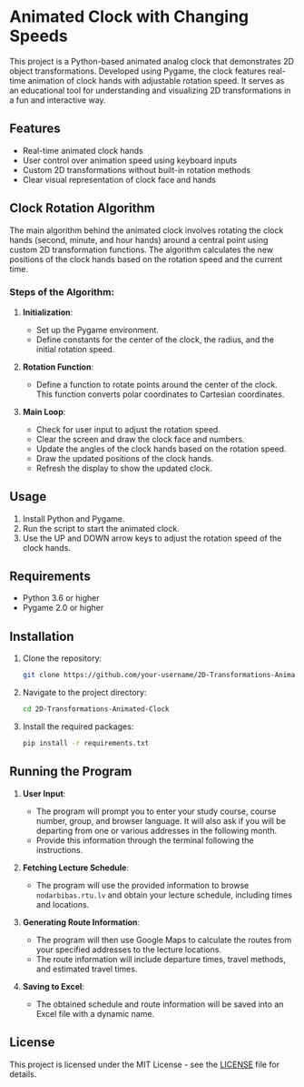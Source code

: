 
# Animated Clock with Changing Speeds

This project is a Python-based animated analog clock that demonstrates 2D object transformations. Developed using Pygame, the clock features real-time animation of clock hands with adjustable rotation speed. It serves as an educational tool for understanding and visualizing 2D transformations in a fun and interactive way.

## Features
- Real-time animated clock hands
- User control over animation speed using keyboard inputs
- Custom 2D transformations without built-in rotation methods
- Clear visual representation of clock face and hands

## Clock Rotation Algorithm
The main algorithm behind the animated clock involves rotating the clock hands (second, minute, and hour hands) around a central point using custom 2D transformation functions. The algorithm calculates the new positions of the clock hands based on the rotation speed and the current time.

### Steps of the Algorithm:
1. **Initialization**: 
   - Set up the Pygame environment.
   - Define constants for the center of the clock, the radius, and the initial rotation speed.

2. **Rotation Function**: 
   - Define a function to rotate points around the center of the clock. This function converts polar coordinates to Cartesian coordinates.

3. **Main Loop**: 
   - Check for user input to adjust the rotation speed.
   - Clear the screen and draw the clock face and numbers.
   - Update the angles of the clock hands based on the rotation speed.
   - Draw the updated positions of the clock hands.
   - Refresh the display to show the updated clock.

## Usage
1. Install Python and Pygame.
2. Run the script to start the animated clock.
3. Use the UP and DOWN arrow keys to adjust the rotation speed of the clock hands.

## Requirements
- Python 3.6 or higher
- Pygame 2.0 or higher

## Installation
1. Clone the repository:
   ```bash
   git clone https://github.com/your-username/2D-Transformations-Animated-Clock.git
   ```
2. Navigate to the project directory:
   ```bash
   cd 2D-Transformations-Animated-Clock
   ```
3. Install the required packages:
   ```bash
   pip install -r requirements.txt
   ```

## Running the Program
1. **User Input**:
   - The program will prompt you to enter your study course, course number, group, and browser language. It will also ask if you will be departing from one or various addresses in the following month.
   - Provide this information through the terminal following the instructions.

2. **Fetching Lecture Schedule**:
   - The program will use the provided information to browse `nodarbibas.rtu.lv` and obtain your lecture schedule, including times and locations.

3. **Generating Route Information**:
   - The program will then use Google Maps to calculate the routes from your specified addresses to the lecture locations.
   - The route information will include departure times, travel methods, and estimated travel times.

4. **Saving to Excel**:
   - The obtained schedule and route information will be saved into an Excel file with a dynamic name.


## License
This project is licensed under the MIT License - see the [LICENSE](LICENSE.txt) file for details.
